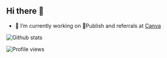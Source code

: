 ## Hi there 👋

- 🔭 I’m currently working on 🎨Publish and referrals at [Canva](https://canva.com)

![Github stats](https://github-readme-stats.vercel.app/api?username=create1st&show_icons=true)

![Profile views](https://gpvc.arturio.dev/create1st)  

<!--
**create1st/create1st** is a ✨ _special_ ✨ repository because its `README.md` (this file) appears on your GitHub profile.

Here are some ideas to get you started:

- 🔭 I’m currently working on ...
- 🌱 I’m currently learning ...
- 👯 I’m looking to collaborate on ...
- 🤔 I’m looking for help with ...
- 💬 Ask me about ...
- 📫 How to reach me: ...
- 😄 Pronouns: ...
- ⚡ Fun fact: ...
-->
